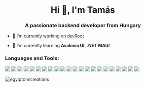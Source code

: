 <h1 align="center">Hi 👋, I'm Tamás</h1>
<h3 align="center">A passionate backend developer from Hungary</h3>

- 🔭 I’m currently working on [devRoot](https://github.com/devRoot-workshop/devRoot-backend)

- 🌱 I’m currently learning **Avalonia UI, .NET MAUI**



<h3 align="left">Languages and Tools:</h3>
<p align="left">
  <!-- Backend Development -->
  <img src="https://img.shields.io/badge/C%23-239120?style=for-the-badge&logo=c-sharp&logoColor=white"/>
  <img src="https://img.shields.io/badge/.NET-5C2D91?style=for-the-badge&logo=.net&logoColor=white"/>
  <img src="https://img.shields.io/badge/.NET_MAUI-512BD4?style=for-the-badge&logo=.net&logoColor=white"/>
  <img src="https://img.shields.io/badge/Blazor-5C2D91?style=for-the-badge&logo=.net&logoColor=white"/>
  <img src="https://img.shields.io/badge/Xamarin-3498DB?style=for-the-badge&logo=xamarin&logoColor=white"/>
  <img src="https://img.shields.io/badge/Entity_Framework_Core-5C2D91?style=for-the-badge&logo=.net&logoColor=white"/>
    <img src="https://img.shields.io/badge/Avalonia_UI-0078D7?style=for-the-badge&logo=microsoft&logoColor=white"/>

  <!-- Frontend Development -->
  <img src="https://img.shields.io/badge/HTML-239120?style=for-the-badge&logo=html5&logoColor=white"/>
  <img src="https://img.shields.io/badge/CSS-239120?&style=for-the-badge&logo=css3&logoColor=white"/>
  <img src="https://img.shields.io/badge/JavaScript-F7DF1E?style=for-the-badge&logo=javascript&logoColor=black"/>
  <img src="https://img.shields.io/badge/React-61DAFB?style=for-the-badge&logo=react&logoColor=black"/>
  <img src="https://img.shields.io/badge/Bootstrap-563D7C?style=for-the-badge&logo=bootstrap&logoColor=white"/>

  <!-- Database Tools -->
  <img src="https://img.shields.io/badge/SQL_Server-CC2927?style=for-the-badge&logo=microsoft-sql-server&logoColor=white"/>
  <img src="https://img.shields.io/badge/MySQL-316192?style=for-the-badge&logo=mysql&logoColor=white"/>
  <img src="https://img.shields.io/badge/PostgreSQL-316192?style=for-the-badge&logo=postgresql&logoColor=white"/>
  <img src="https://img.shields.io/badge/Firebase-FFCA28?style=for-the-badge&logo=firebase&logoColor=black"/>

  <!-- IDEs & Tools -->
  <img src="https://img.shields.io/badge/Visual_Studio-5C2D91?style=for-the-badge&logo=visual%20studio&logoColor=white"/>
  <img src="https://img.shields.io/badge/Rider-000000?style=for-the-badge&logo=Rider&logoColor=white"/>
  <img src="https://img.shields.io/badge/Git-F05032?style=for-the-badge&logo=git&logoColor=white"/>
  <img src="https://img.shields.io/badge/GitHub-181717?style=for-the-badge&logo=github&logoColor=white"/>
  <img src="https://img.shields.io/badge/Trello-0052CC?style=for-the-badge&logo=trello&logoColor=white"/>

  <!-- Other Tools -->
  <img src="https://img.shields.io/badge/powershell-5391FE?style=for-the-badge&logo=powershell&logoColor=white"/>
</p>

<p><img align="center" src="https://github-readme-stats.vercel.app/api/top-langs?username=egyiptomicreations&show_icons=true&locale=en&theme=blue-green" alt="egyiptomicreations" /></p>

